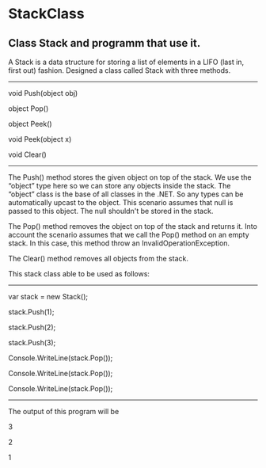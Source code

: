 # StackClass
Class Stack and programm that use it.
-----------------------------------
A Stack is a data structure for storing a list of elements in a LIFO 
(last in, first out) fashion. Designed a class called Stack with three methods. 


------------------------------
void Push(object obj)

object Pop()

object Peek()

void Peek(object x)

void Clear()

-------------------------------
The Push() method stores the given object on top of the stack. We use the “object” type here so we can store any objects inside the stack. The “object” class is the base of all classes in the .NET. So any types can be automatically upcast to the object. This scenario assumes that null is passed to this object. The null shouldn't be stored in the stack. 

The Pop() method removes the object on top of  the stack and returns it. Into account the scenario assumes that we call the Pop() method on an empty stack. In this case, this method throw an InvalidOperationException. 

The Clear() method removes all objects from the stack.
 
This stack class able to be used as follows:

---------------------------

var stack = new Stack();

stack.Push(1);

stack.Push(2);

stack.Push(3);


Console.WriteLine(stack.Pop());

Console.WriteLine(stack.Pop());

Console.WriteLine(stack.Pop());

-------------------------------

The output of this program will be  

3

2

1



